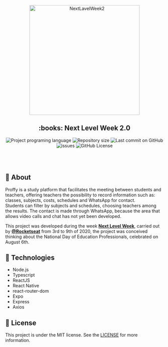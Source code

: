 <div align="center"> 
  <img 
    src="https://res.cloudinary.com/dyddrahdl/image/upload/v1602988126/proffy/logo_github.svg" 
    alt="NextLavelWeek2" 
    title="Proffy"
    width="350px"
  />
</div>

<h2 align="center"> :books: Next Level Week 2.0 </h2>

<div align="center">
  <img alt="Project programing language" src="https://img.shields.io/github/languages/top/ScienceBit/Proffy?color=5849BE">
  <img alt="Repository size" src="https://img.shields.io/github/repo-size/ScienceBit/Proffy?color=5849BE">
  <img alt="Last commit on GitHub" src="https://img.shields.io/github/last-commit/ScienceBit/Proffy?color=5849BE">
  <img alt="issues" src="https://img.shields.io/github/issues/ScienceBit/Proffy?color=5849BE">
  <img alt="GitHub License" src="https://img.shields.io/github/license/ScienceBit/Proffy?color=5849BE">
</div>

<br/>
<br/>
<br/>

## :seedling: About

Proffy is a study platform that facilitates the meeting between students and teachers, offering teachers the possibility to record information such as: classes, subjects, costs, schedules and WhatsApp for contact. <br/>
Students can filter by subjects and schedules, choosing teachers among the results. The contact is made through WhatsApp, because the area that allows video calls and chat has not yet been developed.

This project was developed during the week **[Next Level Week](https://nextlevelweek.com/)**, carried out by **[@Rocketseat](https://github.com/Rocketseat)** from 3rd to 9th of 2020, the project was conceived thinking about the National Day of Education Professionals, celebrated on August 6th.

## :rocket: Technologies
* Node.js
* Typescript
* ReactJS
* React Native
* react-router-dom
* Expo
* Express
* Axios

## :memo: License

This project is under the MIT license. See the [LICENSE](https://github.com/ScienceBit/Proffy/blob/master/LICENSE) for more information.